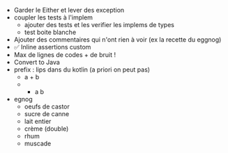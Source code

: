 - Garder le Either et lever des exception
- coupler les tests à l'implem
  - ajouter des tests et les verifier les implems de types
  - test boite blanche
- Ajouter des commentaires qui n'ont rien à voir (ex la recette du eggnog)
- ✅ Inline assertions custom
- Max de lignes de codes + de bruit !
- Convert to Java
- prefix : lips dans du kotlin (a priori on peut pas)
  - a + b
  - + a b
- egnog
  - oeufs de castor
  - sucre de canne
  - lait entier
  - crème (double)
  - rhum
  - muscade